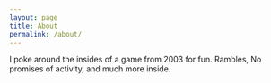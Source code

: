 ```yaml
---
layout: page
title: About
permalink: /about/
---
```


I poke around the insides of a game from 2003 for fun. Rambles, No promises of activity, and much more inside.


